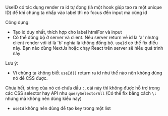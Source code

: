 UseID có tác dụng render ra id tự đọng (là một hook giúp tạo ra một unique ID) để khi chúng ta nhấp vào label thì nó focus đến input mà cùng id

Công dụng:

- Tạo id duy nhất, thích hợp cho label htmlFor và input
- Có thể đồng bộ ở server và client. Nếu server return về id là 'a' nhưng client render với id là 'b' nghĩa là không đồng bộ. `useId` có thể fix điều này. Bạn nào dùng NextJs hoặc chạy React trên server sẽ hiểu quá trình này

Lưu ý:

- Vì chúng ta không biết `useId()` return ra id như thế nào nên không dùng nó để CSS được.

Chưa hết, string của nó có chứa dấu `:`, cái này thì không được hỗ trợ trong các CSS selector hay API như `querySelectorAll` (Có thể fix bằng cách `\:` nhưng mà không nên dùng kiểu này)

- `useId` không nên dùng để tạo key trong một list
